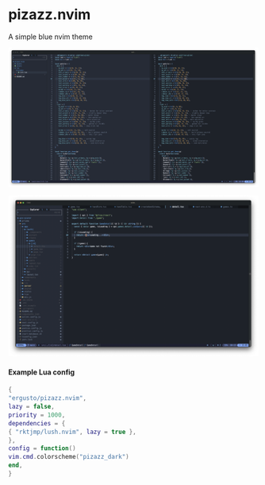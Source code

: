 # pizazz.nvim

A simple blue nvim theme

![Preview](/assets/preview.png)

![Preview React](/assets/preview.react.png)

#### Example Lua config

```lua
{
"ergusto/pizazz.nvim",
lazy = false,
priority = 1000,
dependencies = {
{ "rktjmp/lush.nvim", lazy = true },
},
config = function()
vim.cmd.colorscheme("pizazz_dark")
end,
}
```
